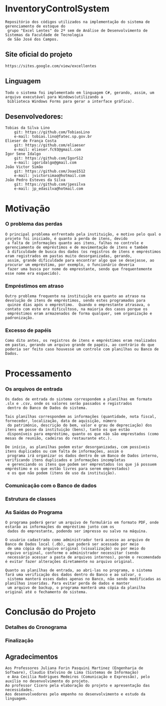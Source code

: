 # InventoryControlSystem
	Repositório dos códigos utilizados na implementação do sistema de gerenciamento de estoque do
	 grupo "Excel Lentes" do 2º sem de Análise de Desenvolvimento de Sistemas da Faculdade de Tecnologia
	 de São José dos Campos.

## Site oficial do projeto
	https://sites.google.com/view/excellentes


## Linguagem
	Todo o sistema foi implementado em linguagem C#, gerando, assim, um arquivo executável para Windows(utilizando a
	 biblioteca Windows Forms para gerar a interface gráfica).

## Desenvolvedores:
	Tobias da Silva Lino
		git: https://github.com/TobiasLino
		e-mail: tobias.lino@fatec.sp.gov.br
	Elieser de França Costa
		git: https://github.com/eliaeser
		e-mail: elieser.fc93@gmail.com
	Igor Sene Idalgo
		git: https://github.com/IgorS12
		e-mail: igoridalgo@gmail.com			
	João Victor Simão
		git: https://github.com/Joao1512
		e-mail: jvictorsimao@hotmail.com
	João Pedro Esteves da Silva
		git: https://github.com/jpesilva
		e-mail: jp_edasilva@hotmail.com

# Motivação

### O problema das perdas
	O principal problema enfrentado pela instituição, e motivo pelo qual o projeto foi iniciado, é quanto à perda de itens, devido
	 a falta de informações quanto aos itens, falhas no controle e gerenciamento de empréstimos e de movimentação de itens e também
	 à dificuldade de busca dos dados (os registros de itens e empréstimos eram registrados em pastas muito desorganizadas, gerando,
	 assim, grande dificuldade para encontrar algo que se desejasse, ao procurar um empréstimo, por exemplo, o funcionário deveria
	 fazer uma busca por nome do emprestante, sendo que frequentemente esse nome era esquecido).

### Empréstimos em atraso
	Outro problema frequente na instituição era quanto ao atraso na devolução de itens de empréstimos, sendo estes programados para
	 quinze dias após o empréstimo.  Quando o emprestante atrasava, o contato com este era dificultoso, na maioria dos casos porque os
	 empréstimos eram armazenados de forma qualquer, sem organização e padronização.

### Excesso de papéis 
	Como dito antes, os registros de itens e empréstimos eram realizados em pastas, gerando um arquivo grande de papéis, ao contrário do que poderia ser feito caso houvesse um controle com planilhas ou Banco de Dados.

# Processamento
### Os arquivos de entrada
	Os dados de entrada do sistema correspondem a planilhas em formato .slx e .csv, onde os valores serão passados e registrados
	 dentro do Banco de Dados do sistema.

	Tais planilhas correspondem as informações (quantidade, nota fiscal, fornecedor, localização, data de aquisição, número
	 do patrimônio, descrição do bem, valor e grau de depreciação) dos itens em posse da instituição (bens), tanto os que estão
	 disponíveis para empréstimo, quanto os que não são emprestados (como mesas de reunião, cadeiras do restaurante etc.).

	De início, as planilhas podem estar desorganizadas, com possíveis itens duplicados ou com falta de informações, assim o
	 programa irá organizar os dados dentro de um Banco de Dados interno, verificando itens duplicados e informações incompletas
	 e gerenciando os itens que podem ser emprestados (os que já possuem empréstimo e os que estão livres para serem emprestados)
	 e os que não podem (itens de uso da instituição).

### Comunicação com o Banco de dados
### Estrutura de classes

### As Saídas do Programa
	O programa poderá gerar um arquivo de formulário em formato PDF, onde estarão as informações do empréstimo junto com os
	 dados do emprestante, podendo ser impresso ou salvo na máquina.

	O usuário cadastrado como administrador terá acesso ao arquivo de Banco de Dados local (.db), que poderá ser acessado por meio
	 de uma cópia do arquivo original (visualização) ou por meio do arquivo original, conforme o administrador necessitar (sendo
	 necessário acessar a pasta de arquivos internos), porém o recomendado é evitar fazer alterações diretamente no arquivo original.

	Quanto as planilhas de entrada, ao abri-las no programa, o sistema fará uma verificação dos dados dentro do Banco e ao salvar, o
	 sistema manterá esses dados apenas no Banco, não sendo modificadas as planilhas inseridas. Para evitar perda de dados e manter
	 um arquivo de backup, o programa manterá uma cópia da planilha original até o fechamento do sistema.

# Conclusão do Projeto
### Detalhes do Cronograma
### Finalização

## Agradecimentos
	Aos Professores Juliana Forin Pasquini Martinez (Engenharia de Software), Claudio Etelvino de Lima (Sistemas de Informação)
	 e Ana Cecilia Rodrigues Medeiros (Comunicação e Expressão), pelo auxílio no desenvolvimento do projeto.
	Ao professor Cícero pela elaboração do projeto e apresentação das necessidades.
	Aos desenvolvedores pelo empenho no desenvolvimento e estudo da linguagem.


	
